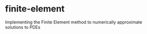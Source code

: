 # finite-element
Implementing the Finite Element method to numerically approximate solutions to PDEs
